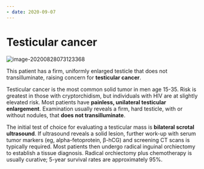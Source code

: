 ```yaml
---
- date: 2020-09-07
---
```


# Testicular cancer

<!-- testicular cancer pt, sx, dx, rx, prognosis -->

![image-20200828073123368](https://photos.thisispiggy.com/file/wikiFiles/image-20200828073123368.png)

This patient has a firm, uniformly enlarged testicle that does not transilluminate, raising concern for **testicular cancer**.

Testicular cancer is the most common solid tumor in men age 15-35.  Risk is greatest in those with cryptorchidism, but individuals with HIV are at slightly elevated risk.  Most patients have **painless, unilateral testicular enlargement**.  Examination usually reveals a firm, hard testicle, with or without nodules, that **does not transilluminate**.

The initial test of choice for evaluating a testicular mass is **bilateral scrotal ultrasound**.  If ultrasound reveals a solid lesion, further work-up with serum tumor markers (eg, alpha-fetoprotein, β-hCG) and screening CT scans is typically required.  Most patients then undergo radical inguinal orchiectomy to establish a tissue diagnosis.  Radical orchiectomy plus chemotherapy is usually curative; 5-year survival rates are approximately 95%.
